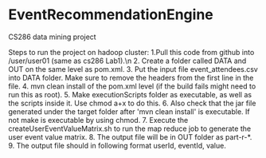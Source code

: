# EventRecommendationEngine
CS286 data mining project

Steps to run the project on hadoop cluster:
1.Pull this code from github into /user/user01 (same as cs286 Lab1).\n
2. Create a folder called DATA and OUT on the same level as pom.xml.
3. Put the input file event_attendees.csv into DATA folder. Make sure to remove the headers from the first line in the file. 
4. mvn clean install of the pom.xml level (if the build fails might need to run this as root).
5. Make executionScripts folder as executable, as well as the scripts inside it. Use chmod a+x to do this.
6. Also check that the jar file generated under the target folder after 'mvn clean install' is executable. If not make is executable by using chmod.
7. Execute the createUserEventValueMatrix.sh to run the map reduce job to generate the user event value matrix.
8. The output file will be in OUT folder as part-r-*.
9. The output file should in following format userId, eventId, value.
